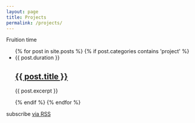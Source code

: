 ```yaml
---
layout: page
title: Projects
permalink: /projects/
---
```

<span class="post-meta1">Fruition time</span>
<br>
<div class="home">
  <ul class="post-list">
    {% for post in site.posts %}
      {% if post.categories contains 'project' %}
        <li>
          <span class="post-meta1">{{ post.duration }}</span>
          <h2>
          <a class="post-link" href="{{ post.url | prepend: site.baseurl }}">{{ post.title }}</a>
          </h2>
          <p>{{ post.excerpt }}</p>
        </li>
      {% endif %}
    {% endfor %}
  </ul>
  <p class="rss-subscribe">subscribe <a href="{{ "/feed.xml" | prepend: site.baseurl }}">via RSS</a></p>
</div>